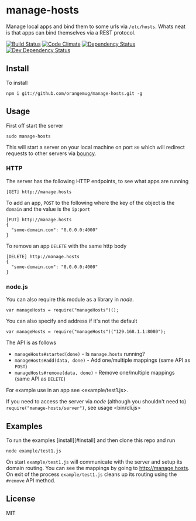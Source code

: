 # manage-hosts
Manage local apps and bind them to some urls via `/etc/hosts`. Whats neat is that apps can bind themselves via a REST protocol.

[![Build Status](https://travis-ci.org/orangemug/manage-hosts.svg?branch=master)](https://travis-ci.org/orangemug/manage-hosts)
[![Code Climate](https://codeclimate.com/github/orangemug/manage-hosts/badges/gpa.svg)](https://codeclimate.com/github/orangemug/manage-hosts) 
[![Dependency Status](https://david-dm.org/orangemug/manage-hosts.svg)](https://david-dm.org/orangemug/manage-hosts)
[![Dev Dependency Status](https://david-dm.org/orangemug/manage-hosts/dev-status.svg)](https://david-dm.org/orangemug/manage-hosts#info=devDependencies)


## Install
To install

    npm i git://github.com/orangemug/manage-hosts.git -g


## Usage
First off start the server

    sudo manage-hosts

This will start a server on your local machine on port `80` which will redirect requests to other servers via [bouncy](https://github.com/substack/bouncy).

### HTTP
The server has the following HTTP endpoints, to see what apps are running

    [GET] http://manage.hosts

To add an app, `POST` to the following where the key of the object is the `domain` and the value is the `ip:port`

    [PUT] http://manage.hosts
    {
      "some-domain.com": "0.0.0.0:4000"
    }

To remove an app `DELETE` with the same http body

    [DELETE] http://manage.hosts
    {
      "some-domain.com": "0.0.0.0:4000"
    }

### node.js
You can also require this module as a library in _node_.

    var manageHosts = require("manageHosts")();

You can also specify and address if it's not the default

    var manageHosts = require("manageHosts")("129.168.1.1:8080");

The API is as follows

 * `manageHosts#started(done)` - Is `manage.hosts` running?
 * `manageHosts#add(data, done)` - Add one/multiple mappings (same API as `POST`)
 * `manageHosts#remove(data, done)` - Remove one/multiple mappings (same API as `DELETE`)

For example use in an app see <example/test1.js>.

If you need to access the server via _node_ (although you shouldn't need to) `require("manage-hosts/server")`, see usage <bin/cli.js>


## Examples
To run the examples [install][#install] and then clone this repo and run

    node example/test1.js

On start `example/test1.js` will communicate with the server and setup its domain routing. You can see the mappings by going to <http://manage.hosts>. On exit of the process `example/test1.js` cleans up its routing using the `#remove` API method.


## License
MIT
